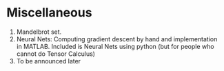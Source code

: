 # Miscellaneous

1) Mandelbrot set.
2) Neural Nets: Computing gradient descent by hand and implementation in MATLAB.
   Included is Neural Nets using python (but for people who cannot do Tensor Calculus)
3) To be announced later

